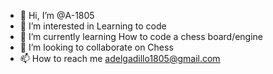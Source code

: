- 👋 Hi, I’m @A-1805
- 👀 I’m interested in Learning to code
- 🌱 I’m currently learning How to code a chess board/engine
- 💞️ I’m looking to collaborate on Chess
- 📫 How to reach me adelgadillo1805@gmail.com

<!---
A-1805/A-1805 is a ✨ special ✨ repository because its `README.md` (this file) appears on your GitHub profile.
You can click the Preview link to take a look at your changes.
--->
